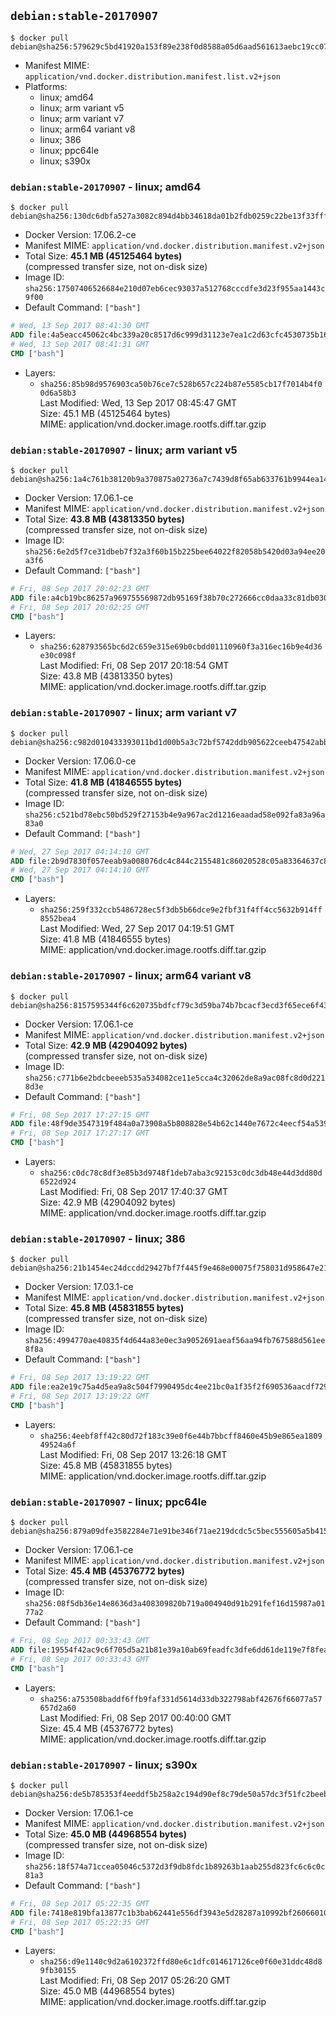 ## `debian:stable-20170907`

```console
$ docker pull debian@sha256:579629c5bd41920a153f89e238f0d8588a05d6aad561613aebc19cc075ea9fc7
```

-	Manifest MIME: `application/vnd.docker.distribution.manifest.list.v2+json`
-	Platforms:
	-	linux; amd64
	-	linux; arm variant v5
	-	linux; arm variant v7
	-	linux; arm64 variant v8
	-	linux; 386
	-	linux; ppc64le
	-	linux; s390x

### `debian:stable-20170907` - linux; amd64

```console
$ docker pull debian@sha256:130dc6dbfa527a3082c894d4bb34618da01b2fdb0259c22be13f33fffa1b073b
```

-	Docker Version: 17.06.2-ce
-	Manifest MIME: `application/vnd.docker.distribution.manifest.v2+json`
-	Total Size: **45.1 MB (45125464 bytes)**  
	(compressed transfer size, not on-disk size)
-	Image ID: `sha256:17507406526684e210d07eb6cec93037a512768cccdfe3d23f955aa1443c9f00`
-	Default Command: `["bash"]`

```dockerfile
# Wed, 13 Sep 2017 08:41:30 GMT
ADD file:4a5eacc45062c4bc339a20c8517d6c999d31123e7ea1c2d63cfc4530735b1695 in / 
# Wed, 13 Sep 2017 08:41:31 GMT
CMD ["bash"]
```

-	Layers:
	-	`sha256:85b98d9576903ca50b76ce7c528b657c224b87e5585cb17f7014b4f00d6a58b3`  
		Last Modified: Wed, 13 Sep 2017 08:45:47 GMT  
		Size: 45.1 MB (45125464 bytes)  
		MIME: application/vnd.docker.image.rootfs.diff.tar.gzip

### `debian:stable-20170907` - linux; arm variant v5

```console
$ docker pull debian@sha256:1a4c761b38120b9a370875a02736a7c7439d8f65ab633761b9944ea141eb0fb6
```

-	Docker Version: 17.06.1-ce
-	Manifest MIME: `application/vnd.docker.distribution.manifest.v2+json`
-	Total Size: **43.8 MB (43813350 bytes)**  
	(compressed transfer size, not on-disk size)
-	Image ID: `sha256:6e2d5f7ce31dbeb7f32a3f60b15b225bee64022f82058b5420d03a94ee20a3f6`
-	Default Command: `["bash"]`

```dockerfile
# Fri, 08 Sep 2017 20:02:23 GMT
ADD file:a4cb19bc86257a969755569872db95169f38b70c272666cc0daa33c81db03031 in / 
# Fri, 08 Sep 2017 20:02:25 GMT
CMD ["bash"]
```

-	Layers:
	-	`sha256:628793565bc6d2c659e315e69b0cbdd01110960f3a316ec16b9e4d36e30c098f`  
		Last Modified: Fri, 08 Sep 2017 20:18:54 GMT  
		Size: 43.8 MB (43813350 bytes)  
		MIME: application/vnd.docker.image.rootfs.diff.tar.gzip

### `debian:stable-20170907` - linux; arm variant v7

```console
$ docker pull debian@sha256:c982d010433393011bd1d00b5a3c72bf5742ddb905622ceeb47542abb5e88c7d
```

-	Docker Version: 17.06.0-ce
-	Manifest MIME: `application/vnd.docker.distribution.manifest.v2+json`
-	Total Size: **41.8 MB (41846555 bytes)**  
	(compressed transfer size, not on-disk size)
-	Image ID: `sha256:c521bd78ebc50bd529f27153b4e9a967ac2d1216eaadad58e092fa83a96a83a0`
-	Default Command: `["bash"]`

```dockerfile
# Wed, 27 Sep 2017 04:14:10 GMT
ADD file:2b9d7830f057eeab9a008076dc4c844c2155481c86020528c05a83364637c81d in / 
# Wed, 27 Sep 2017 04:14:10 GMT
CMD ["bash"]
```

-	Layers:
	-	`sha256:259f332ccb5486728ec5f3db5b66dce9e2fbf31f4ff4cc5632b914ff8552bea4`  
		Last Modified: Wed, 27 Sep 2017 04:19:51 GMT  
		Size: 41.8 MB (41846555 bytes)  
		MIME: application/vnd.docker.image.rootfs.diff.tar.gzip

### `debian:stable-20170907` - linux; arm64 variant v8

```console
$ docker pull debian@sha256:8157595344f6c620735bdfcf79c3d59ba74b7bcacf3ecd3f65ece6f43e4caf79
```

-	Docker Version: 17.06.1-ce
-	Manifest MIME: `application/vnd.docker.distribution.manifest.v2+json`
-	Total Size: **42.9 MB (42904092 bytes)**  
	(compressed transfer size, not on-disk size)
-	Image ID: `sha256:c771b6e2bdcbeeeb535a534082ce11e5cca4c32062de8a9ac08fc8d0d2218d3e`
-	Default Command: `["bash"]`

```dockerfile
# Fri, 08 Sep 2017 17:27:15 GMT
ADD file:48f9de3547319f484a0a73908a5b808828e54b62c1440e7672c4eecf54a539d7 in / 
# Fri, 08 Sep 2017 17:27:17 GMT
CMD ["bash"]
```

-	Layers:
	-	`sha256:c0dc78c8df3e85b3d9748f1deb7aba3c92153c0dc3db48e44d3dd80d6522d924`  
		Last Modified: Fri, 08 Sep 2017 17:40:37 GMT  
		Size: 42.9 MB (42904092 bytes)  
		MIME: application/vnd.docker.image.rootfs.diff.tar.gzip

### `debian:stable-20170907` - linux; 386

```console
$ docker pull debian@sha256:21b1454ec24dccdd29427bf7f445f9e468e00075f758031d958647e21d5008de
```

-	Docker Version: 17.03.1-ce
-	Manifest MIME: `application/vnd.docker.distribution.manifest.v2+json`
-	Total Size: **45.8 MB (45831855 bytes)**  
	(compressed transfer size, not on-disk size)
-	Image ID: `sha256:4994770ae40835f4d644a83e0ec3a9052691aeaf56aa94fb767588d561ee8f8a`
-	Default Command: `["bash"]`

```dockerfile
# Fri, 08 Sep 2017 13:19:22 GMT
ADD file:ea2e19c75a4d5ea9a8c504f7990495dc4ee21bc0a1f35f2f690536aacdf729fe in / 
# Fri, 08 Sep 2017 13:19:22 GMT
CMD ["bash"]
```

-	Layers:
	-	`sha256:4eebf8ff42c80d72f183c39e0f6e44b7bbcff8460e45b9e865ea180949524a6f`  
		Last Modified: Fri, 08 Sep 2017 13:26:18 GMT  
		Size: 45.8 MB (45831855 bytes)  
		MIME: application/vnd.docker.image.rootfs.diff.tar.gzip

### `debian:stable-20170907` - linux; ppc64le

```console
$ docker pull debian@sha256:879a09dfe3582284e71e91be346f71ae219dcdc5c5bec555605a5b4158bff7f7
```

-	Docker Version: 17.06.1-ce
-	Manifest MIME: `application/vnd.docker.distribution.manifest.v2+json`
-	Total Size: **45.4 MB (45376772 bytes)**  
	(compressed transfer size, not on-disk size)
-	Image ID: `sha256:08f5db36e14e8636d3a408309820b719a004940d91b291fef16d15987a0177a2`
-	Default Command: `["bash"]`

```dockerfile
# Fri, 08 Sep 2017 00:33:43 GMT
ADD file:19554f42ac9c6f705d5a21b81e39a10ab69feadfc3dfe6dd61de119e7f8fea54 in / 
# Fri, 08 Sep 2017 00:33:43 GMT
CMD ["bash"]
```

-	Layers:
	-	`sha256:a753508baddf6ffb9faf331d5614d33db322798abf42676f66077a57657d2a60`  
		Last Modified: Fri, 08 Sep 2017 00:40:00 GMT  
		Size: 45.4 MB (45376772 bytes)  
		MIME: application/vnd.docker.image.rootfs.diff.tar.gzip

### `debian:stable-20170907` - linux; s390x

```console
$ docker pull debian@sha256:de5b785353f4eeddf5b258a2c194d90ef8c79de50a57dc3f51fc2beeb122f0c2
```

-	Docker Version: 17.06.1-ce
-	Manifest MIME: `application/vnd.docker.distribution.manifest.v2+json`
-	Total Size: **45.0 MB (44968554 bytes)**  
	(compressed transfer size, not on-disk size)
-	Image ID: `sha256:18f574a71ccea05046c5372d3f9db8fdc1b89263b1aab255d823fc6c6c0c81a3`
-	Default Command: `["bash"]`

```dockerfile
# Fri, 08 Sep 2017 05:22:35 GMT
ADD file:7418e819bfa13877c1b3bab62441e556df3943e5d28287a10992bf2606601099 in / 
# Fri, 08 Sep 2017 05:22:35 GMT
CMD ["bash"]
```

-	Layers:
	-	`sha256:d9e1140c9d2a6102372ffd80e6c1dfc014617126ce0f60e31ddc48d89fb30155`  
		Last Modified: Fri, 08 Sep 2017 05:26:20 GMT  
		Size: 45.0 MB (44968554 bytes)  
		MIME: application/vnd.docker.image.rootfs.diff.tar.gzip
